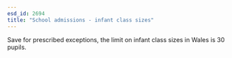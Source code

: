 ```yaml
---
esd_id: 2694
title: "School admissions - infant class sizes"
---
```


Save for prescribed exceptions, the limit on infant class sizes in Wales is 30 pupils. 

